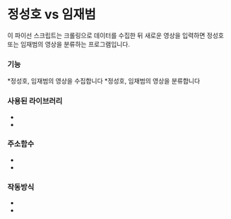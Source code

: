# **정성호 vs 임재범**
이 파이선 스크립트는 크롤링으로 데이터를 수집한 뒤 새로운 영상을 입력하면 정성호 또는 임재범의 영상을 분류하는 프로그램입니다.

### 기능 
*정성호, 임재범의 영상을 수집합니다
*정성호, 임재범의 영상을 분류합니다

### 사용된 라이브러리
*
*

### 주소함수
*
*

### 작동방식
*
*